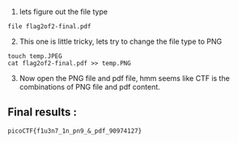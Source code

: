 1) lets figure out the file type
   
```
file flag2of2-final.pdf 
```


2) This one is little tricky, lets try to change the file type to PNG
   
```
touch temp.JPEG
cat flag2of2-final.pdf >> temp.PNG
```

3)  Now open the PNG file and pdf file, hmm seems like CTF is the combinations of PNG file and pdf content. 
   

## Final results :
```
picoCTF{f1u3n7_1n_pn9_&_pdf_90974127}
```
